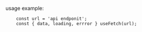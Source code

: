 
usage example:

```
    const url = 'api endponit';
    const { data, loading, errror } useFetch(url);
```
